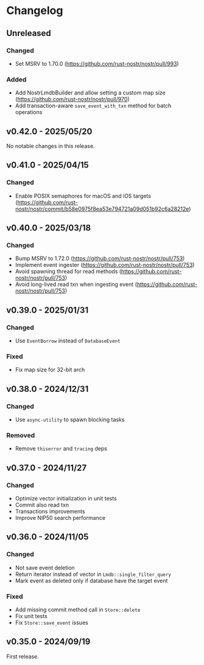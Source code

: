 # Changelog

<!-- All notable changes to this project will be documented in this file. -->

<!-- The format is based on [Keep a Changelog](https://keepachangelog.com/en/1.1.0/), -->
<!-- and this project adheres to [Semantic Versioning](https://semver.org/spec/v2.0.0.html). -->

<!-- Template

## Unreleased

### Breaking changes

### Changed

### Added

### Fixed

### Removed

### Deprecated

-->

## Unreleased

### Changed

- Set MSRV to 1.70.0 (https://github.com/rust-nostr/nostr/pull/993)

### Added

- Add NostrLmdbBuilder and allow setting a custom map size (https://github.com/rust-nostr/nostr/pull/970)
- Add transaction-aware `save_event_with_txn` method for batch operations

## v0.42.0 - 2025/05/20

No notable changes in this release.

## v0.41.0 - 2025/04/15

### Changed

- Enable POSIX semaphores for macOS and iOS targets (https://github.com/rust-nostr/nostr/commit/b58e0975f8ea53e794721a09d051b92c6a28212e)

## v0.40.0 - 2025/03/18

### Changed

- Bump MSRV to 1.72.0 (https://github.com/rust-nostr/nostr/pull/753)
- Implement event ingester (https://github.com/rust-nostr/nostr/pull/753)
- Avoid spawning thread for read methods (https://github.com/rust-nostr/nostr/pull/753)
- Avoid long-lived read txn when ingesting event (https://github.com/rust-nostr/nostr/pull/753)

## v0.39.0 - 2025/01/31

### Changed

- Use `EventBorrow` instead of `DatabaseEvent`

### Fixed

- Fix map size for 32-bit arch

## v0.38.0 - 2024/12/31

### Changed

- Use `async-utility` to spawn blocking tasks

### Removed

- Remove `thiserror` and `tracing` deps

## v0.37.0 - 2024/11/27

### Changed

- Optimize vector initialization in unit tests
- Commit also read txn
- Transactions improvements
- Improve NIP50 search performance

## v0.36.0 - 2024/11/05

### Changed

- Not save event deletion
- Return iterator instead of vector in `Lmdb::single_filter_query`
- Mark event as deleted only if database have the target event

### Fixed

- Add missing commit method call in `Store::delete`
- Fix unit tests
- Fix `Store::save_event` issues

## v0.35.0 - 2024/09/19

First release.

